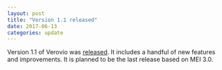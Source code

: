 ```yaml
---
layout: post
title: "Version 1.1 released"
date: 2017-06-13
categories: update
---
```


Version 1.1 of Verovio was [released](https://github.com/rism-ch/verovio/releases). It includes a handful of new features and improvements. It is planned to be the last release based on MEI 3.0.
